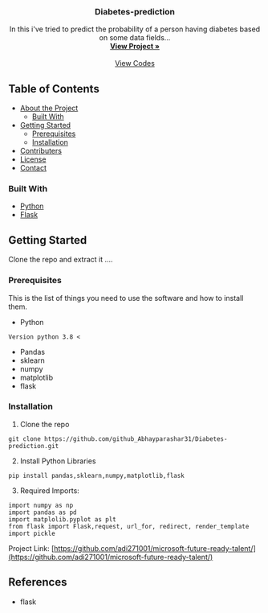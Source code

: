 <br />
<p align="center">
  <a href="https://github.com/adi271001/microsoft-future-ready-talent">
  </a>

  <h3 align="center">Diabetes-prediction</h3>
  <p align="center">
    In this i've tried to predict the probability of a person having diabetes based on some data fields...
    <br />
    <a href=""><strong>View Project »</strong></a>
    <br />
    <br />
    <a href="https://github.com/adi271001/microsoft-future-ready-talent">View Codes</a>
  </p>
</p>



<!-- TABLE OF CONTENTS -->
## Table of Contents

* [About the Project](#about-the-project)
  * [Built With](#built-with)
* [Getting Started](#getting-started)
  * [Prerequisites](#prerequisites)
  * [Installation](#installation)
* [Contributers](#contributers)
* [License](#license)
* [Contact](#contact)
### Built With

* [Python](python)
* [Flask](flask)
<!-- GETTING STARTED -->
## Getting Started

Clone the repo and extract it ....

### Prerequisites

This is the list of things you need to use the software and how to install them.
* Python
```
Version python 3.8 <
```
* Pandas
* sklearn
* numpy
* matplotlib
* flask

### Installation
 
1. Clone the repo
```
git clone https://github.com/github_Abhayparashar31/Diabetes-prediction.git
```
2. Install Python Libraries
```
pip install pandas,sklearn,numpy,matplotlib,flask

```

3. Required Imports:
```
import numpy as np
import pandas as pd
import matplolib.pyplot as plt
from flask import Flask,request, url_for, redirect, render_template
import pickle
```
Project Link: [https://github.com/adi271001/microsoft-future-ready-talent/](https://github.com/adi271001/microsoft-future-ready-talent/)


## References
* flask

